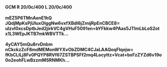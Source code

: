 #### GCM R 20/0c/400 L 20/0c/400
**mEZ5P6TMnAenE1hQ**<br/>**JQdjMpKsPjUluxOlggNw6vxfXBdI6jZmijRpEnCBCE8=**<br/>**ulzvI0xcsDptbJed2jirkVC4gVHuF5091en+bYFkkw4PAas5JTImLbLoS2otx1L3WEpJKTB7mkWBVTTk...**<br/><br/>
**4yCAY5mQu8rvDnbm**<br/>**nCkckzZcF8mdMEMonWYXvObZDMC4CJaLAAQoqFIqejw=**<br/>**fKbCLILj8Fv0PQYP8RVf67ZSTBPSFf2mq4Locyttz+Vcat+bxFzZYZd6v19o0o2eohFLwBzzmMSRNMKh...**